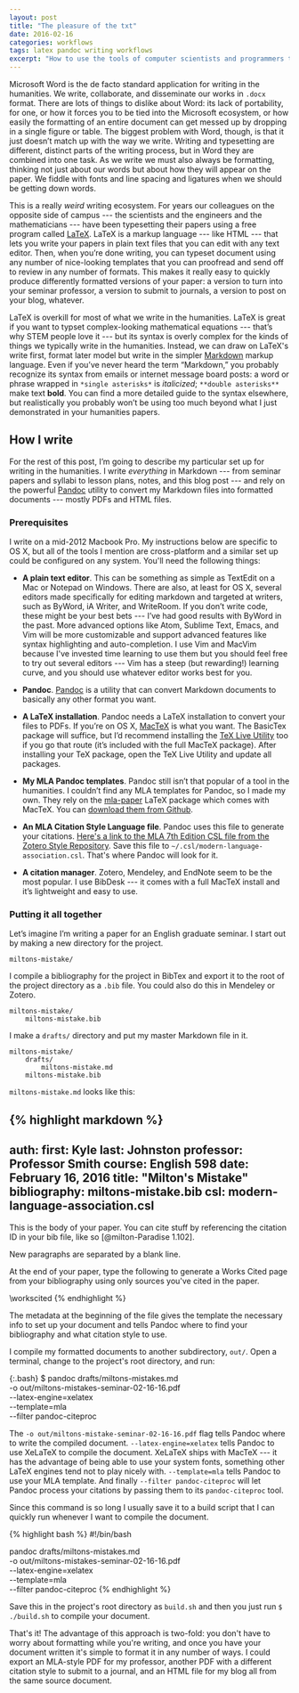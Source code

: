 ```yaml
--- 
layout: post
title: "The pleasure of the txt"
date: 2016-02-16
categories: workflows
tags: latex pandoc writing workflows
excerpt: "How to use the tools of computer scientists and programmers to write better in the humanities."
--- 
```


Microsoft Word is the de facto standard application for writing in the humanities. We write, collaborate, and disseminate our works in `.docx` format. There are lots of things to dislike about Word: its lack of portability, for one, or how it forces you to be tied into the Microsoft ecosystem, or how easily the formatting of an entire document can get messed up by dropping in a single figure or table. The biggest problem with Word, though, is that it just doesn’t match up with the way we write. Writing and typesetting are different, distinct parts of the writing process, but in Word they are combined into one task. As we write we must also always be formatting, thinking not just about our words but about how they will appear on the paper. We fiddle with fonts and line spacing and ligatures when we should be getting down words.

This is a really *weird* writing ecosystem. For years our colleagues on the opposite side of campus --- the scientists and the engineers and the mathematicians --- have been typesetting their papers using a free program called [LaTeX](https://en.wikipedia.org/wiki/LaTeX). LaTeX is a markup language --- like HTML --- that lets you write your papers in plain text files that you can edit with any text editor. Then, when you’re done writing, you can typeset document using any number of nice-looking templates that you can proofread and send off to review in any number of formats. This makes it really easy to quickly produce differently formatted versions of your paper: a version to turn into your seminar professor, a version to submit to journals, a version to post on your blog, whatever.

LaTeX is overkill for most of what we write in the humanities. LaTeX is great if you want to typset complex-looking mathematical equations --- that’s why  STEM people love it --- but its syntax is overly complex for the kinds of things we typically write in the humanities. Instead, we can draw on LaTeX's write first, format later model but write in the simpler [Markdown](https://daringfireball.net/projects/markdown/syntax) markup language. Even if you’ve never heard the term “Markdown,” you probably recognize its syntax from emails or internet message board posts: a word or phrase wrapped in `*single asterisks*` is *italicized*; `**double asterisks**` make text **bold**. You can find a more detailed guide to the syntax elsewhere, but realistically you probably won’t be using too much beyond what I just demonstrated in your humanities papers.

## How I write

For the rest of this post, I’m going to describe my particular set up for writing in the humanities. I write *everything* in Markdown --- from seminar papers and syllabi to lesson plans, notes, and this blog post --- and rely on the powerful [Pandoc](https://pandoc.org) utility to convert my Markdown files into formatted documents --- mostly PDFs and HTML files.

### Prerequisites

I write on a mid-2012 Macbook Pro. My instructions below are specific to OS X, but all of the tools I mention are cross-platform and a similar set up could be configured on any system. You'll need the following things:

* **A plain text editor**. This can be something as simple as TextEdit on a Mac or Notepad on Windows. There are also, at least for OS X, several editors made specifically for editing markdown and targeted at writers, such as ByWord, iA Writer, and WriteRoom. If you don’t write code, these might be your best bets --- I’ve had good results with ByWord in the past. More advanced options like Atom, Sublime Text, Emacs, and Vim will be more customizable and support advanced features like syntax highlighting and auto-completion.  I use Vim and MacVim because I've invested time learning to use them but you should feel free to try out several editors --- Vim has a steep (but rewarding!) learning curve, and you should use whatever editor works best for you.

* **Pandoc**. [Pandoc](https://pandoc.org) is a utility that can convert Markdown documents to basically any other format you want. 

* **A LaTeX installation**. Pandoc needs a LaTeX installation to convert your files to PDFs. If you’re on OS X, [MacTeX](https://tug.org/mactex/) is what you want. The BasicTex package will suffice, but I’d recommend installing the [TeX Live Utility](https://amaxwell.github.io/tlutility/) too if you go that route (it’s included with the full MacTeX package). After installing your TeX package, open the TeX Live Utility and update all packages.

* **My MLA Pandoc templates**. Pandoc still isn’t that popular of a tool in the humanities. I couldn’t find any MLA templates for Pandoc, so I made my own. They rely on the [mla-paper](https://www.ctan.org/pkg/mla-paper) LaTeX package which comes with MacTeX. You can [download them from Github](https://github.com/kylerjohnston/pandoc-templates).

* **An MLA Citation Style Language file**. Pandoc uses this file to generate your citations. [Here's a link to the MLA 7th Edition CSL file from the Zotero Style Repository](https://www.zotero.org/styles/modern-language-association). Save this file to `~/.csl/modern-language-association.csl`. That's where Pandoc will look for it.

* **A citation manager**. Zotero, Mendeley, and EndNote seem to be the most popular. I use BibDesk --- it comes with a full MacTeX install and it’s lightweight and easy to use.

### Putting it all together

Let’s imagine I’m writing a paper for an English graduate seminar. I start out by making a new directory for the project. 

    miltons-mistake/

I compile a bibliography for the project in BibTex and export it to the root of the project directory as a `.bib` file. You could also do this in Mendeley or Zotero.

    miltons-mistake/
        miltons-mistake.bib

I make a `drafts/` directory and put my master Markdown file in it.

    miltons-mistake/
        drafts/
            miltons-mistake.md
        miltons-mistake.bib

`miltons-mistake.md` looks like this:

{% highlight markdown %}
 --- 
auth:
first: Kyle
last: Johnston
professor: Professor Smith
course: English 598
date: February 16, 2016
title: "Milton's Mistake"
bibliography: miltons-mistake.bib
csl: modern-language-association.csl
 --- 

This is the body of your paper. You can cite stuff by referencing
the citation ID in your bib file, like so [@milton-Paradise 1.102].

New paragraphs are separated by a blank line.

At the end of your paper, type the following to generate a Works
Cited page from your bibliography using only sources you've cited in
the paper.

\workscited
{% endhighlight %}

The metadata at the beginning of the file gives the template the necessary info to set up your document and tells Pandoc where to find your bibliography and what citation style to use.

I compile my formatted documents to another subdirectory, `out/`. Open a terminal, change to the project's root directory, and run:

{:.bash}
    $ pandoc drafts/miltons-mistakes.md \
      -o out/miltons-mistakes-seminar-02-16-16.pdf \
      --latex-engine=xelatex \
      --template=mla \
      --filter pandoc-citeproc

The `-o out/miltons-mistake-seminar-02-16-16.pdf` flag tells Pandoc where to write the compiled document. `--latex-engine=xelatex` tells Pandoc to use XeLaTeX to compile the document. XeLaTeX ships with MacTeX --- it has the advantage of being able to use your system fonts, something other LaTeX engines tend not to play nicely with. `--template=mla` tells Pandoc to use your MLA template. And finally `--filter pandoc-citeproc` will let Pandoc process your citations by passing them to its `pandoc-citeproc` tool.

Since this command is so long I usually save it to a build script that I can quickly run whenever I want to compile the document.

{% highlight bash %}
#!/bin/bash

pandoc drafts/miltons-mistakes.md \
    -o out/miltons-mistakes-seminar-02-16-16.pdf \
    --latex-engine=xelatex \
    --template=mla \
    --filter pandoc-citeproc
{% endhighlight %}

Save this in the project's root directory as `build.sh` and then you just run `$ ./build.sh` to compile your document.

That's it! The advantage of this approach is two-fold: you don't have to worry about formatting while you're writing, and once you have your document written it's simple to format it in any number of ways. I could export an MLA-style PDF for my professor, another PDF with a different citation style to submit to a journal, and an HTML file for my blog all from the same source document.
